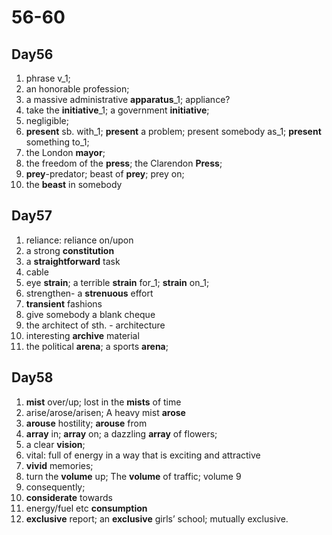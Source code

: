 # 56-60

## Day56

1. phrase v_1;
2. an honorable profession;
3. a massive administrative **apparatus**_1; appliance?
4. take the **initiative**_1; a government **initiative**;
5. negligible;
6. **present** sb. with_1; **present** a problem; present somebody as_1; **present** something to_1;
7. the London **mayor**;
8. the freedom of the **press**; the Clarendon **Press**;
9. **prey**-predator; beast of **prey**; prey on;
10. the **beast** in somebody

## Day57

1. reliance: reliance on/upon
2. a strong **constitution**
3. a **straightforward** task
4. cable
5. eye **strain**;  a terrible **strain** for_1; **strain** on_1;
6. strengthen- a **strenuous** effort
7. **transient** fashions
8. give somebody a blank cheque
9. the architect of sth. - architecture
10. interesting **archive** material
11. the political **arena**; a sports **arena**;

## Day58

1. **mist** over/up; lost in the **mists** of time
2. arise/arose/arisen; A heavy mist **arose**
3. **arouse** hostility; **arouse** from
4. **array** in; **array** on; a dazzling **array** of flowers;
5. a clear **vision**;
6. vital:  full of energy in a way that is exciting and attractive
7. **vivid** memories;
8. turn the **volume** up; The **volume** of traffic; volume 9
9. consequently;
10. **considerate** towards
11. energy/fuel etc **consumption**
12. **exclusive** report; an **exclusive** girls’ school; mutually exclusive.
